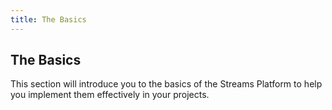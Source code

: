 ```yaml
---
title: The Basics
---
```


## The Basics

This section will introduce you to the basics of the Streams Platform to help you implement them effectively in your projects.
